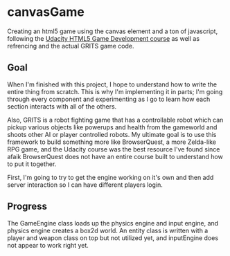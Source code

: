canvasGame
==========

Creating an html5 game using the canvas element and a ton of javascript, following the <a href="https://www.udacity.com/course/cs255">Udacity HTML5 Game Development course</a> as well as refrencing and the actual GRITS game code.

## Goal

When I'm finished with this project, I hope to understand how to write the entire thing from scratch.  This is why I'm implementing it in parts; I'm going through every component and experimenting as I go to learn how each section interacts with all of the others.

Also, GRITS is a robot fighting game that has a controllable robot which can pickup various objects like powerups and health from the gameworld and shoots other AI or player controlled robots.  My ultimate goal is to use this framework to build something more like BrowserQuest, a more Zelda-like RPG game, and the Udacity course was the best resource I've found since afaik BrowserQuest does not have an entire course built to understand how to put it together.

First, I'm going to try to get the engine working on it's own and then add server interaction so I can have different players login.

## Progress

The GameEngine class loads up the physics engine and input engine, and physics engine creates a box2d world.  An entity class is written with a player and weapon class on top but not utilized yet, and inputEngine does not appear to work right yet.


